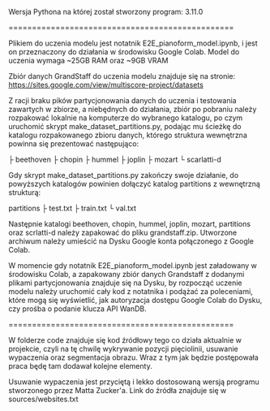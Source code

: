 Wersja Pythona na której został stworzony program: 3.11.0

================================================

Plikiem do uczenia modelu jest notatnik E2E_pianoform_model.ipynb, i jest on przeznaczony do działania w środowisku Google Colab.
Model do uczenia wymaga ~25GB RAM oraz ~9GB VRAM

Zbiór danych GrandStaff do uczenia modelu znajduje się na stronie: https://sites.google.com/view/multiscore-project/datasets

Z racji braku pików partycjonowania danych do uczenia i testowania zawartych w zbiorze, a niebędnych do działania, zbiór po pobraniu należy rozpakować lokalnie na komputerze do wybranego katalogu, po czym uruchomić skrypt make_dataset_partitions.py, podając mu ścieżkę do katalogu rozpakowanego zbioru danych, którego struktura wewnętrzna powinna się prezentować następująco:

├ beethoven
├ chopin
├ hummel
├ joplin
├ mozart
└ scarlatti-d

Gdy skrypt make_dataset_partitions.py zakończy swoje działanie, do powyższych katalogów powinien dołączyć katalog partitions z wewnętrzną strukturą:

partitions
  ├ test.txt
  ├ train.txt
  └ val.txt

Następnie katalogi beethoven, chopin, hummel, joplin, mozart, partitions oraz scrlatti-d należy zapakować do pliku grandstaff.zip. Utworzone archiwum należy umieścić na Dysku Google konta połączonego z Google Colab.

W momencie gdy notatnik E2E_pianoform_model.ipynb jest załadowany w środowisku Colab, a zapakowany zbiór danych Grandstaff z dodanymi plikami partycjonowania znajduje się na Dysku, by rozpocząć uczenie modelu należy uruchomić cały kod z notatnika i podążać za poleceniami, które mogą się wyświetlić, jak autoryzacja dostępu Google Colab do Dysku, czy prośba o podanie klucza API WanDB.


================================================

W folderze code znajduje się kod źródłowy tego co działa aktualnie w projekcie, czyli na tę chwilę wykrywanie pozycji pięciolinii, usuwanie wypaczenia oraz segmentacja obrazu. Wraz z tym jak będzie postępowała praca będę tam dodawał kolejne elementy.

Usuwanie wypaczenia jest przyciętą i lekko dostosowaną wersją programu stworzonego przez Matta Zucker'a. Link do źródła znajduje się w sources/websites.txt



